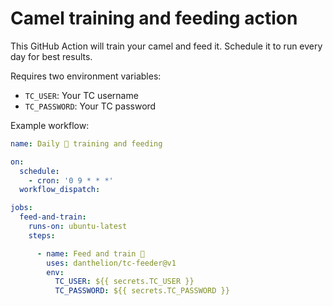 # Camel training and feeding action

This GitHub Action will train your camel and feed it. Schedule it to run every day for best results.

Requires two environment variables:

- `TC_USER`: Your TC username
- `TC_PASSWORD`: Your TC password

Example workflow:

```yaml
name: Daily 🐪 training and feeding

on:
  schedule:
    - cron: '0 9 * * *'
  workflow_dispatch:

jobs:
  feed-and-train:
    runs-on: ubuntu-latest
    steps:

      - name: Feed and train 🐪
        uses: danthelion/tc-feeder@v1
        env:
          TC_USER: ${{ secrets.TC_USER }}
          TC_PASSWORD: ${{ secrets.TC_PASSWORD }}
```
